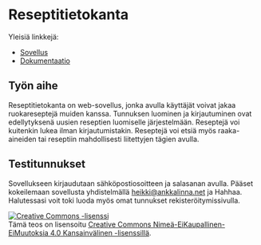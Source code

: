 # Reseptitietokanta

Yleisiä linkkejä:

* [Sovellus](http://tpudas.users.cs.helsinki.fi/reseptit)
* [Dokumentaatio](https://github.com/TimoP123/Tsoha-Bootstrap/blob/master/doc/dokumentaatio.pdf)

## Työn aihe

Reseptitietokanta on web-sovellus, jonka avulla käyttäjät voivat jakaa ruokareseptejä muiden kanssa. Tunnuksen luominen ja kirjautuminen ovat edellytyksenä uusien reseptien luomiselle järjestelmään. Reseptejä voi kuitenkin lukea ilman kirjautumistakin. Reseptejä voi etsiä myös raaka-aineiden tai reseptiin mahdollisesti liitettyjen tägien avulla.


## Testitunnukset

Sovellukseen kirjaudutaan sähköpostiosoitteen ja salasanan avulla. Pääset kokeilemaan sovellusta yhdistelmällä heikki@ankkalinna.net ja Hahhaa. Halutessasi voit toki luoda myös omat tunnukset rekisteröitymissivulla.


<a rel="license" href="http://creativecommons.org/licenses/by-nc-nd/4.0/"><img alt="Creative Commons -lisenssi" style="border-width:0" src="https://i.creativecommons.org/l/by-nc-nd/4.0/88x31.png" /></a><br />Tämä teos on lisensoitu <a rel="license" href="http://creativecommons.org/licenses/by-nc-nd/4.0/">Creative Commons Nimeä-EiKaupallinen-EiMuutoksia 4.0 Kansainvälinen -lisenssillä</a>.
